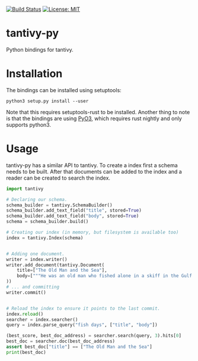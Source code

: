 [![Build Status](https://travis-ci.org/tantivy-search/tantivy-py.svg?branch=master)](https://travis-ci.org/tantivy-search/tantivy-py)
[![License: MIT](https://img.shields.io/badge/License-MIT-yellow.svg)](https://opensource.org/licenses/MIT)

tantivy-py
==========

Python bindings for tantivy.


# Installation

The bindings can be installed using setuptools:

    python3 setup.py install --user

Note that this requires setuptools-rust to be installed. Another thing to note
is that the bindings are using [PyO3](https://github.com/PyO3/pyo3), which
requires rust nightly and only supports python3.

# Usage

tantivy-py has a similar API to tantivy. To create a index first a schema
needs to be built. After that documents can be added to the index and a reader
can be created to search the index.

```python
import tantivy

# Declaring our schema.
schema_builder = tantivy.SchemaBuilder()
schema_builder.add_text_field("title", stored=True)
schema_builder.add_text_field("body", stored=True)
schema = schema_builder.build()

# Creating our index (in memory, but filesystem is available too)
index = tantivy.Index(schema)


# Adding one document.
writer = index.writer()
writer.add_document(tantivy.Document(
    title=["The Old Man and the Sea"],
    body=["""He was an old man who fished alone in a skiff in the Gulf Stream and he had gone eighty-four days now without taking a fish."""],
))
# ... and committing
writer.commit()


# Reload the index to ensure it points to the last commit.
index.reload()
searcher = index.searcher()
query = index.parse_query("fish days", ["title", "body"])

(best_score, best_doc_address) = searcher.search(query, 3).hits[0]
best_doc = searcher.doc(best_doc_address) 
assert best_doc["title"] == ["The Old Man and the Sea"]
print(best_doc)
```
